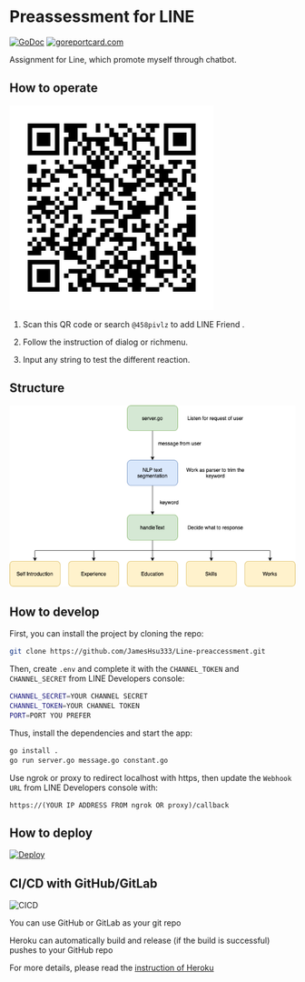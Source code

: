 # Preassessment for LINE
[![GoDoc](https://godoc.org/github.com/JamesHsu333/Line-preaccessment?status.svg)](https://godoc.org/github.com/JamesHsu333/Line-preaccessment) [![goreportcard.com](https://goreportcard.com/badge/github.com/JamesHsu333/Line-preaccessment)](https://goreportcard.com/report/github.com/JamesHsu333/Line-preaccessment)

Assignment for Line, which promote myself through chatbot.

## How to operate
![QR Code](./static/image/qrcode.png)

1. Scan this QR code or search ```@458pivlz``` to add LINE Friend .

2. Follow the instruction of dialog or richmenu.

3. Input any string to test the different reaction.

## Structure

![process](./static/image/process.png)

## How to develop

First, you can install the project by cloning the repo:

```zsh
git clone https://github.com/JamesHsu333/Line-preaccessment.git
```
Then, create ```.env``` and complete it with the ```CHANNEL_TOKEN``` and ```CHANNEL_SECRET``` from LINE Developers console:


```zsh
CHANNEL_SECRET=YOUR CHANNEL SECRET
CHANNEL_TOKEN=YOUR CHANNEL TOKEN
PORT=PORT YOU PREFER
```

Thus, install the dependencies and start the app:
```zsh
go install .
go run server.go message.go constant.go
```

Use ngrok or proxy to redirect localhost with https, then update the ```Webhook URL``` from LINE Developers console with:
```
https://(YOUR IP ADDRESS FROM ngrok OR proxy)/callback
```

## How to deploy

[![Deploy](https://www.herokucdn.com/deploy/button.svg)](https://dashboard.heroku.com/new?template=https%3A%2F%2Fgithub.com%2FJamesHsu333%2FLine-preaccessment)

## CI/CD with GitHub/GitLab

![CICD](https://miro.medium.com/max/1400/1*pmCYFW7bPmEaysG2dl27IA.png)

You can use GitHub or GitLab as your git repo

Heroku can automatically build and release (if the build is successful) pushes to your GitHub repo

For more details, please read the [instruction of Heroku](https://devcenter.heroku.com/articles/github-integration)